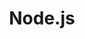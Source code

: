 ---
title: "Node.js"
description: "Curso de Node.js"
file: "/src/content/certifications/nodejs-course.pdf"
hours: "37.5 horas en total"
--- 